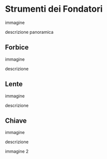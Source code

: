 # Strumenti dei Fondatori

immagine

descrizione panoramica

## Forbice

immagine

descrizione

## Lente

immagine

descrizione

## Chiave

immagine

descrizione

immagine 2